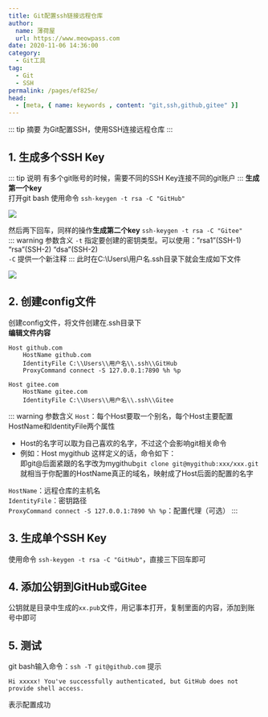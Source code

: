 ```yaml
---
title: Git配置ssh链接远程仓库
author:
  name: 薄荷屋
  url: https://www.meowpass.com
date: 2020-11-06 14:36:00
category: 
  - Git工具
tag: 
  - Git
  - SSH
permalink: /pages/ef825e/
head:
  - [meta, { name: keywords , content: "git,ssh,github,gitee" }]
---
```


::: tip 摘要
为Git配置SSH，使用SSH连接远程仓库
:::
<!-- more -->

## 1. 生成多个SSH Key
::: tip 说明
有多个git账号的时候，需要不同的SSH Key连接不同的git账户
:::
**生成第一个key**<br>
打开git bash 使用命令 `ssh-keygen -t rsa -C "GitHub"`<br>

![](/assets/page-img/2020/20201106/2.webp)

然后两下回车，同样的操作**生成第二个key** `ssh-keygen -t rsa -C "Gitee"`<br>
::: warning 参数含义
`-t` 指定要创建的密钥类型。可以使用：”rsa1”(SSH-1) “rsa”(SSH-2) “dsa”(SSH-2)<br>
`-C` 提供一个新注释
:::
此时在C:\Users\用户名\.ssh目录下就会生成如下文件

![](/assets/page-img/2020/20201106/1.webp)

## 2. 创建config文件
创建config文件，将文件创建在.ssh目录下<br>
**编辑文件内容**
```
Host github.com
    HostName github.com
    IdentityFile C:\\Users\\用户名\\.ssh\\GitHub
    ProxyCommand connect -S 127.0.0.1:7890 %h %p

Host gitee.com
    HostName gitee.com
    IdentityFile C:\\Users\\用户名\\.ssh\\Gitee
```
::: warning 参数含义
``Host``：每个Host要取一个别名，每个Host主要配置HostName和IdentityFile两个属性<br>
- Host的名字可以取为自己喜欢的名字，不过这个会影响git相关命令<br>
- 例如：Host mygithub 这样定义的话，命令如下：<br>
即git@后面紧跟的名字改为mygithub``git clone git@mygithub:xxx/xxx.git``就相当于你配置的HostName真正的域名，映射成了Host后面的配置的名字

``HostName``：远程仓库的主机名<br>
``IdentityFile``：密钥路径<br>
``ProxyCommand connect -S 127.0.0.1:7890 %h %p``：配置代理（可选）
:::
## 3. 生成单个SSH Key
使用命令 `ssh-keygen -t rsa -C "GitHub"`，直接三下回车即可
## 4. 添加公钥到GitHub或Gitee
公钥就是目录中生成的``xx.pub``文件，用记事本打开，复制里面的内容，添加到账号中即可
## 5. 测试
git bash输入命令：``ssh -T git@github.com``
提示
```
Hi xxxxx! You've successfully authenticated, but GitHub does not provide shell access.
```
表示配置成功
